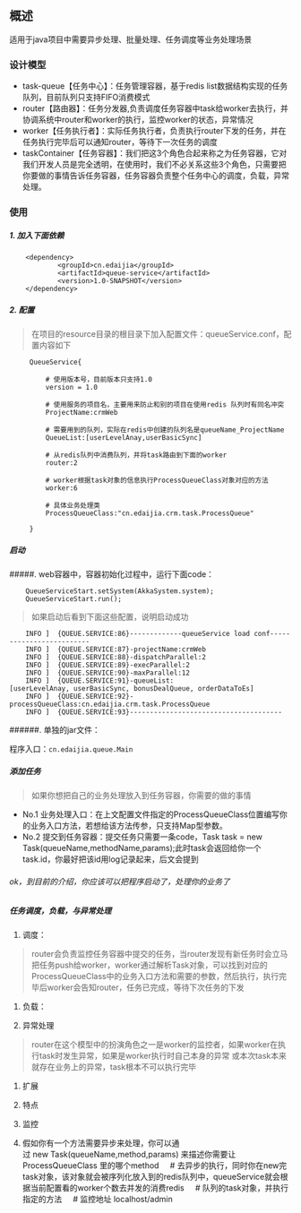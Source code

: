 ## 概述

适用于java项目中需要异步处理、批量处理、任务调度等业务处理场景 

### 设计模型
* task-queue【任务中心】：任务管理容器，基于redis list数据结构实现的任务队列，目前队列只支持FIFO消费模式 
* router【路由器】：任务分发器,负责调度任务容器中task给worker去执行，并协调系统中router和worker的执行，监控worker的状态，异常情况 
* worker【任务执行者】：实际任务执行者，负责执行router下发的任务，并在任务执行完毕后可以通知router，等待下一次任务的调度 
* taskContainer【任务容器】：我们把这3个角色合起来称之为任务容器，它对我们开发人员是完全透明，在使用时，我们不必关系这些3个角色，只需要把你要做的事情告诉任务容器，任务容器负责整个任务中心的调度，负载，异常处理。 



### 使用

##### 1. 加入下面依赖

        <dependency> 
                <groupId>cn.edaijia</groupId> 
                <artifactId>queue-service</artifactId> 
                <version>1.0-SNAPSHOT</version> 
        </dependency>
        
##### 2. 配置

> 在项目的resource目录的根目录下加入配置文件：queueService.conf，配置内容如下 

         QueueService{ 
         
             # 使用版本号，目前版本只支持1.0 
             version = 1.0 
         
             # 使用服务的项目名，主要用来防止和别的项目在使用redis 队列时有同名冲突 
             ProjectName:crmWeb 
         
             # 需要用到的队列，实际在redis中创建的队列名是queueName_ProjectName 
             QueueList:[userLevelAnay,userBasicSync] 
         
             # 从redis队列中消费队列，并将task路由到下面的worker 
             router:2 
         
             # worker根据task对象的信息执行ProcessQueueClass对象对应的方法 
             worker:6 
         
             # 具体业务处理类 
             ProcessQueueClass:"cn.edaijia.crm.task.ProcessQueue" 
         
         } 

##### 启动

#####. web容器中，容器初始化过程中，运行下面code：

        QueueServiceStart.setSystem(AkkaSystem.system); 
        QueueServiceStart.run(); 

> 如果启动后看到下面这些配置，说明启动成功
 
        INFO ]  {QUEUE.SERVICE:86}-------------queueService load conf------------------------- 
        INFO ]  {QUEUE.SERVICE:87}-projectName:crmWeb 
        INFO ]  {QUEUE.SERVICE:88}-dispatchParallel:2 
        INFO ]  {QUEUE.SERVICE:89}-execParallel:2 
        INFO ]  {QUEUE.SERVICE:90}-maxParallel:12 
        INFO ]  {QUEUE.SERVICE:91}-queueList:[userLevelAnay, userBasicSync, bonusDealQueue, orderDataToEs] 
        INFO ]  {QUEUE.SERVICE:92}-processQueueClass:cn.edaijia.crm.task.ProcessQueue 
        INFO ]  {QUEUE.SERVICE:93}-------------------------------------- 

######. 单独的jar文件：

程序入口：`cn.edaijia.queue.Main `


##### 添加任务

>如果你想把自己的业务处理放入到任务容器，你需要的做的事情
 
* No.1 业务处理入口：在上文配置文件指定的ProcessQueueClass位置编写你的业务入口方法，若想给该方法传参，只支持Map型参数。 
* No.2 提交到任务容器：提交任务只需要一条code，Task task = new Task(queueName,methodName,params);此时task会返回给你一个task.id，你最好把该id用log记录起来，后文会提到 

###### ok，到目前的介绍，你应该可以把程序启动了，处理你的业务了 

##### 任务调度，负载，与异常处理

1. 调度：
> router会负责监控任务容器中提交的任务，当router发现有新任务时会立马把任务push给worker，worker通过解析Task对象，可以找到对应的ProcessQueueClass中的业务入口方法和需要的参数，然后执行，执行完毕后worker会告知router，任务已完成，等待下次任务的下发 

1. 负载： 

1. 异常处理

> router在这个模型中的扮演角色之一是worker的监控者，如果worker在执行task时发生异常，如果是worker执行时自己本身的异常 
或本次task本来就存在业务上的异常，task根本不可以执行完毕 

1. 扩展

1. 特点

1. 监控

1. 假如你有一个方法需要异步来处理，你可以通过 new Task(queueName,method,params) 来描述你需要让ProcessQueueClass 里的哪个method 
    # 去异步的执行，同时你在new完task对象，该对象就会被序列化放入到的redis队列中，queueService就会根据当前配置看的worker个数去并发的消费redis 
    # 队列的task对象，并执行指定的方法 
    # 监控地址 localhost/admin 
